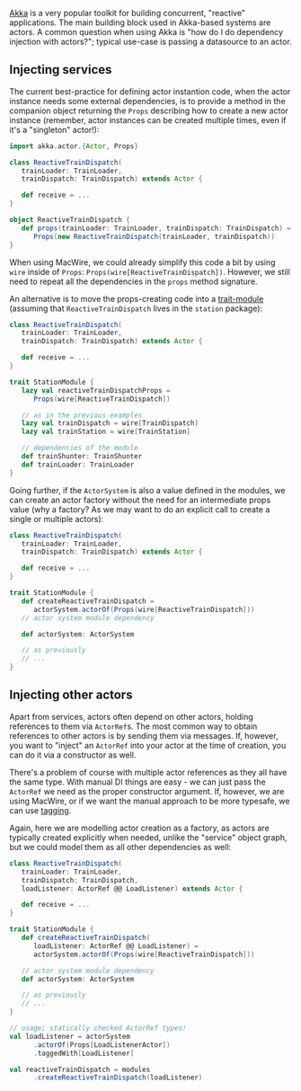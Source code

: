 
[Akka](http://akka.io) is a very popular toolkit for building concurrent, "reactive" applications. The main building block used in Akka-based systems are actors. A common question when using Akka is "how do I do dependency injection with actors?"; typical use-case is passing a datasource to an actor.

## Injecting services

The current best-practice for defining actor instantion code, when the actor instance needs some external dependencies, is to provide a method in the companion object returning the `Props` describing how to create a new actor instance (remember, actor instances can be created multiple times, even if it's a "singleton" actor!):

````scala
import akka.actor.{Actor, Props}

class ReactiveTrainDispatch(
   trainLoader: TrainLoader, 
   trainDispatch: TrainDispatch) extends Actor {

   def receive = ...
}

object ReactiveTrainDispatch {
   def props(trainLoader: TrainLoader, trainDispatch: TrainDispatch) = 
      Props(new ReactiveTrainDispatch(trainLoader, trainDispatch))
}
````

When using MacWire, we could already simplify this code a bit by using `wire` inside of `Props`: `Props(wire[ReactiveTrainDispatch])`. However, we still need to repeat all the dependencies in the `props` method signature.

An alternative is to move the props-creating code into a [trait-module](#modules) (assuming that `ReactiveTrainDispatch` lives in the `station` package):

````scala
class ReactiveTrainDispatch(
   trainLoader: TrainLoader, 
   trainDispatch: TrainDispatch) extends Actor {

   def receive = ...
}

trait StationModule {
   lazy val reactiveTrainDispatchProps = 
      Props(wire[ReactiveTrainDispatch]) 

   // as in the previous examples
   lazy val trainDispatch = wire[TrainDispatch]
   lazy val trainStation = wire[TrainStation]

   // dependencies of the module
   def trainShunter: TrainShunter 
   def trainLoader: TrainLoader
}
````

Going further, if the `ActorSystem` is also a value defined in the modules, we can create an actor factory without the need for an intermediate props value (why a factory? As we may want to do an explicit call to create a single or multiple actors):

````scala
class ReactiveTrainDispatch(
   trainLoader: TrainLoader, 
   trainDispatch: TrainDispatch) extends Actor {

   def receive = ...
}

trait StationModule {
   def createReactiveTrainDispatch = 
      actorSystem.actorOf(Props(wire[ReactiveTrainDispatch])) 
   // actor system module dependency

   def actorSystem: ActorSystem

   // as previously
   // ...
}
````

## Injecting other actors 

Apart from services, actors often depend on other actors, holding references to them via `ActorRef`s. The most common way to obtain references to other actors is by sending them via messages. If, however, you want to "inject" an `ActorRef` into your actor at the time of creation, you can do it via a constructor as well.

There's a problem of course with multiple actor references as they all have the same type. With manual DI things are easy - we can just pass the `ActorRef` we need as the proper constructor argument. If, however, we are using MacWire, or if we want the manual approach to be more typesafe, we can use [tagging](#multipleinst).

Again, here we are modelling actor creation as a factory, as actors are typically created explicitly when needed, unlike the "service" object graph, but we could model them as all other dependencies as well:

````scala
class ReactiveTrainDispatch(
   trainLoader: TrainLoader, 
   trainDispatch: TrainDispatch,
   loadListener: ActorRef @@ LoadListener) extends Actor {

   def receive = ...
}

trait StationModule {
   def createReactiveTrainDispatch(
      loadListener: ActorRef @@ LoadListener) = 
      actorSystem.actorOf(Props(wire[ReactiveTrainDispatch])) 

   // actor system module dependency
   def actorSystem: ActorSystem

   // as previously
   // ...
}

// usage; statically checked ActorRef types!
val loadListener = actorSystem
      .actorOf(Props[LoadListenerActor])
      .taggedWith[LoadListener]

val reactiveTrainDispatch = modules
      .createReactiveTrainDispatch(loadListener)
````
